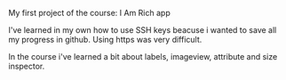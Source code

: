 My first project of the course: I Am Rich app

I've learned in my own how to use SSH keys beacuse i wanted to save 
all my progress in github. Using https was very difficult.

In the course i've learned a bit about labels, imageview, attribute and 
size inspector.
